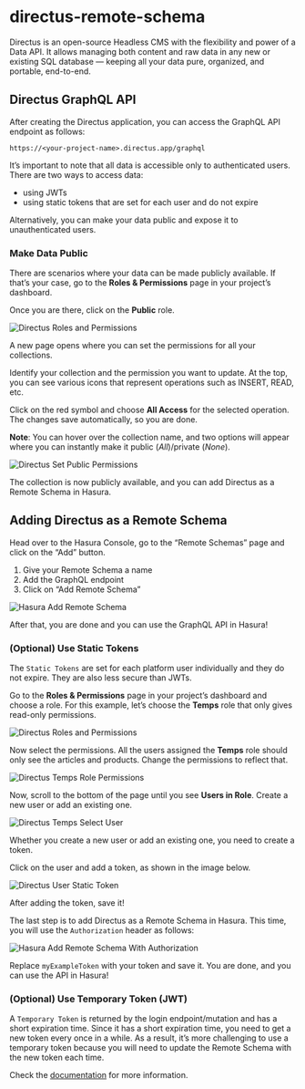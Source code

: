 # directus-remote-schema

Directus is an open-source Headless CMS with the flexibility and power of a Data API. It allows managing both content and raw data in any new or existing SQL database — keeping all your data pure, organized, and portable, end-to-end.

## Directus GraphQL API

After creating the Directus application, you can access the GraphQL API endpoint as follows:

```
https://<your-project-name>.directus.app/graphql
```

It’s important to note that all data is accessible only to authenticated users. There are two ways to access data:
* using JWTs
* using static tokens that are set for each user and do not expire

Alternatively, you can make your data public and expose it to unauthenticated users.

### Make Data Public

There are scenarios where your data can be made publicly available. If that’s your case, go to the **Roles & Permissions** page in your project’s dashboard.

Once you are there, click on the **Public** role.

![Directus Roles and Permissions](https://raw.githubusercontent.com/hasura/data-hub/remote-schemas/directus/main/images/directus-roles-permissions.png)

A new page opens where you can set the permissions for all your collections. 

Identify your collection and the permission you want to update. At the top, you can see various icons that represent operations such as INSERT, READ, etc.

Click on the red symbol and choose **All Access** for the selected operation. The changes save automatically, so you are done.

**Note**: You can hover over the collection name, and two options will appear where you can instantly make it public (*All*)/private (*None*).

![Directus Set Public Permissions](https://raw.githubusercontent.com/hasura/data-hub/remote-schemas/directus/main/images/directus-set-public-permissions.png)

The collection is now publicly available, and you can add Directus as a Remote Schema in Hasura.

## Adding Directus as a Remote Schema

Head over to the Hasura Console, go to the “Remote Schemas” page and click on the “Add” button.

1. Give your Remote Schema a name
2. Add the GraphQL endpoint
3. Click on “Add Remote Schema”

![Hasura Add Remote Schema](https://raw.githubusercontent.com/hasura/data-hub/remote-schemas/directus/main/images/hasura-add-remote-schema.png)

After that, you are done and you can use the GraphQL API in Hasura!

### (Optional) Use Static Tokens

The `Static Tokens` are set for each platform user individually and they do not expire. They are also less secure than JWTs.

Go to the **Roles & Permissions** page in your project’s dashboard and choose a role. For this example, let’s choose the **Temps** role that only gives read-only permissions.

![Directus Roles and Permissions](https://raw.githubusercontent.com/hasura/data-hub/remote-schemas/directus/main/images/directus-roles-permissions.png)

Now select the permissions. All the users assigned the **Temps** role should only see the articles and products. Change the permissions to reflect that.

![Directus Temps Role Permissions](https://raw.githubusercontent.com/hasura/data-hub/remote-schemas/directus/main/images/directus-temps-role-permissions.png)

Now, scroll to the bottom of the page until you see **Users in Role**. Create a new user or add an existing one.

![Directus Temps Select User](https://raw.githubusercontent.com/hasura/data-hub/remote-schemas/directus/main/images/directus-temps-role-user.png)

Whether you create a new user or add an existing one, you need to create a token.

Click on the user and add a token, as shown in the image below.

![Directus User Static Token](https://raw.githubusercontent.com/hasura/data-hub/remote-schemas/directus/main/images/directus-user-token.png)

After adding the token, save it!

The last step is to add Directus as a Remote Schema in Hasura. This time, you will use the `Authorization` header as follows:

![Hasura Add Remote Schema With Authorization](https://raw.githubusercontent.com/hasura/data-hub/remote-schemas/directus/main/images/hasura-add-remote-schema-authorization.png)

Replace `myExampleToken` with your token and save it. You are done, and you can use the API in Hasura!

### (Optional) Use Temporary Token (JWT)

A `Temporary Token` is returned by the login endpoint/mutation and has a short expiration time. Since it has a short expiration time, you need to get a new token every once in a while. As a result, it’s more challenging to use a temporary token because you will need to update the Remote Schema with the new token each time.

Check the [documentation](https://docs.directus.io/reference/authentication/) for more information.